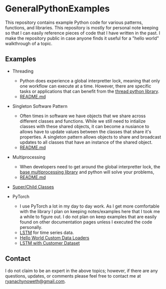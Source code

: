 # GeneralPythonExamples
This repository contains example Python code for various patterns, functions, and libraries. This repository is mostly for personal note keeping so that I can easily reference pieces of code that I have written in the past. I make the repository public in case anyone finds it useful for a "hello world" walkthrough of a topic. 

## Examples

- Threading
    - Python does experience a global interpretter lock, meaning that only one workflow can execute at a time. However, there are specific tasks or applications that can benefit from the [thread python library](https://docs.python.org/3/library/threading.html). 
    - [README.md](threadingExample/README.md)

- Singleton Software Pattern
    - Often times in software we have objects that we share across different classes and functions. While we still need to intialize classes with these shared objects, it can become a nusiance to allows have to update values between the classes that share it's properties. A singleton pattern allows objects to share and broadcast updates to all classes that have an instance of the shared object. 
    - [README.md](singletonExample/README.md)

- Multiprocessing
    - When developers need to get around the global interpretter lock, the [base multiprocessing library](https://docs.python.org/3/library/multiprocessing.html) and python will solve your problems, 
    - [README.md](multiprocessingExample/README.md)

- [Super/Child Classes](superClass/README.md)

- PyTorch
    - I use PyTorch a lot in my day to day work. As I get more comfortable with the library I plan on keeping notes/examples here that I took me a while to figure out. I do not plan on keep examples that are easily found on other documentation pages unless I executed the code personally. 
    - [LSTM](PyTorch/HelloWorld_LSTM) for time series data. 
    - [Hello World Custom Data Loaders](PyTorch/CustomDataLoaders)
    - [LSTM with Customer Dataset](PyTorch/LSTMWithCustomDataset)


## Contact 

I do not claim to be an expert in the above topics; however, if there are any questions, updates, or comments please feel free to contact me at ryanachynoweth@gmail.com. 
